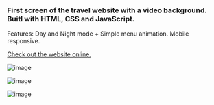 ﻿### First screen of the travel website with a video background. Buitl with HTML, CSS and JavaScript. 
 
Features: Day and Night mode + Simple menu animation. Mobile responsive.

[Check out the website online.](https://dmitryvelichko.github.io/ocean-travel-website/)

![image](https://user-images.githubusercontent.com/42185328/141431877-0baf27f2-b77c-4792-95ed-470d16a36090.png)

![image](https://user-images.githubusercontent.com/42185328/141432153-1e4cb428-30e4-459f-88f9-710412f5b70c.png)

![image](https://user-images.githubusercontent.com/42185328/141432304-a4bce0be-2139-43c2-a465-49e2002c335d.png)
